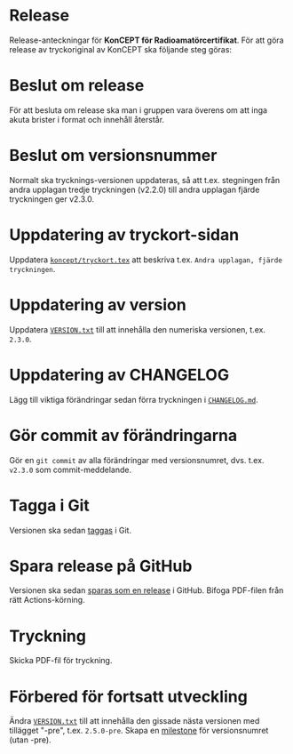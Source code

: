 Release
=======

Release-anteckningar för **KonCEPT för Radioamatörcertifikat**. För att göra
release av tryckoriginal av KonCEPT ska följande steg göras:

# Beslut om release
För att besluta om release ska man i gruppen vara överens om att inga akuta
brister i format och innehåll återstår.

# Beslut om versionsnummer
Normalt ska trycknings-versionen uppdateras, så att t.ex. stegningen från
andra upplagan tredje tryckningen (v2.2.0) till andra upplagan fjärde
tryckningen ger v2.3.0.

# Uppdatering av tryckort-sidan
Uppdatera [`koncept/tryckort.tex`](koncept/tryckort.tex) att beskriva t.ex. `Andra upplagan, fjärde tryckningen`.

# Uppdatering av version
Uppdatera [`VERSION.txt`](VERSION.txt) till att innehålla den numeriska versionen, t.ex. `2.3.0`.

# Uppdatering av CHANGELOG
Lägg till viktiga förändringar sedan förra tryckningen i [`CHANGELOG.md`](CHANGELOG.md).

# Gör commit av förändringarna
Gör en `git commit` av alla förändringar med versionsnumret, dvs. t.ex. `v2.3.0` som
commit-meddelande.

# Tagga i Git
Versionen ska sedan [taggas](https://github.com/SverigesSandareamatorer/SSA-Akademin/tags) i Git.

# Spara release på GitHub
Versionen ska sedan [sparas som en release](https://github.com/SverigesSandareamatorer/SSA-Akademin/releases/new) i GitHub.
Bifoga PDF-filen från rätt Actions-körning.

# Tryckning
Skicka PDF-fil för tryckning.

# Förbered för fortsatt utveckling
Ändra [`VERSION.txt`](VERSION.txt) till att innehålla den gissade nästa versionen med tillägget "-pre", t.ex. `2.5.0-pre`.
Skapa en [milestone](https://github.com/SverigesSandareamatorer/SSA-Akademin/milestones) för versionsnumret (utan -pre).

